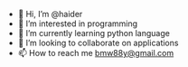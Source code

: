 - 👋 Hi, I’m @haider
- 👀 I’m interested in programming
- 🌱 I’m currently learning python language
- 💞️ I’m looking to collaborate on applications
- 📫 How to reach me bmw88y@gmail.com

<!---
bmw88y/bmw88y is a ✨ special ✨ repository because its `README.md` (this file) appears on your GitHub profile.
You can click the Preview link to take a look at your changes.
--->
